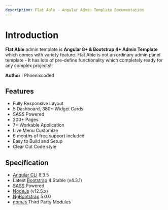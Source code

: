 ```yaml
---
description: Flat Able - Angular Admin Template Documentation
---
```


# Introduction

**Flat Able** admin template is **Angular 8+ & Bootstrap 4+ Admin Template** which comes with variety feature. Flat Able is not an ordinary admin panel template - It has lots of pre-define functionality which completely ready for any complex projects!!

**Author** : Phoenixcoded

## Features

* Fully Responsive Layout 
* 5 Dashboard, 380+ Widget Cards
* SASS Powered
* 200+ Pages
* 7+ Workable Application
* Live Menu Customize
* 6 months of free support included
* Easy to Build and Setup
* Clear Cut Code style

## Specification

* [Angular CLI](https://cli.angular.io/) 8.3.5
* Latest [Bootstrap](https://getbootstrap.com/) 4 Stable \(v4.3.1\)
* [SASS ](https://sass-lang.com)Powered
* [NodeJs](https://nodejs.org/en/) \(v12.5.x\)
* [NgBootstrap](https://ng-bootstrap.github.io/#/home) 5.0.0
* [npmJs ](https://www.npmjs.com/)Third Party Modules 

